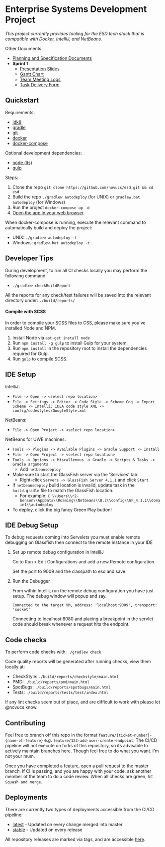 # Enterprise Systems Development Project
_This project currently provides tooling for the ESD tech stack that is compatible with Docker, IntelliJ, and NetBeans._

Other Documents:

* [Planning and Specification Documents](https://docs.google.com/document/d/1-RYVGb9SWycJ3qjYdG6a2n_CVkIMA-091wgTMpM1pWw/edit?usp=sharing)
* **Sprint 1**
    * [Presentation Slides](https://docs.google.com/presentation/d/1YE8q5Ss_eXeBY88T_o1lAt124U194z2HVEm3Ye2s6Zc/edit#slide=id.g65affc0ea7_0_26)
    * [Gantt Chart](https://docs.google.com/spreadsheets/d/1CuMzPxT09XPu4rKxUHP4BeWPx02Qsc_23hW29At_4mM/edit?usp=sharing)
    * [Team Meeting Logs](https://docs.google.com/document/d/1Sqs76sz8YiU-DdGOzemonaKh34DnCnZv508iSUtr2qY/edit)
    * [Task Delivery Form](https://docs.google.com/document/d/19SZY1v3n6ACvzenNLlKkGHbPsbMHwBsR/edit)

## Quickstart
Requirements:
* [jdk8](https://www.oracle.com/technetwork/java/javase/downloads/jdk8-downloads-2133151.html)
* [gradle](https://gradle.org/install/)
* [git](https://git-scm.com/)
* [docker](https://docs.docker.com/get-started/)
* [docker-compose](https://docs.docker.com/compose/)

Optional development dependencies:
* [node (lts)](https://nodejs.org/en/)
* [gulp](https://gulpjs.com/)

Steps:
1. Clone the repo `git clone https://github.com/novucs/esd.git && cd esd`
2. Build the repo `./gradlew autodeploy` (for UNIX) or `gradlew.bat autodeploy` (for Windows)
3. Run the project `docker-compose up -d`
4. [Open the app in your web browser](http://localhost:8080/app/)

When docker-compose is running, execute the relevant command to automatically build and deploy the project:
* UNIX: `./gradlew autodeploy -t`
* Windows: `gradlew.bat autodeploy -t`

## Developer Tips
During development, to run all CI checks locally you may perform the following command:
* `./gradlew checkBuildReport`

All the reports for any check/test failures will be saved into the relevant directory under:
`./build/reports/`

#### Compile with SCSS

In order to compile your SCSS files to CSS, please make sure you've installed Node and NPM.

1. Install Node via `apt-get install node`
2. Run `npm install -g gulp` to install Gulp for your system.
3. Run `npm install` in the repository root to install the dependencies required for Gulp.
4. Run `gulp` to compile SCSS.

## IDE Setup
IntelliJ:
* `File -> Open -> <select repo location>`
* `File -> Settings -> Editor -> Code Style -> Scheme Cog -> Import Scheme -> IntelliJ IDEA code style XML -> config/codestyles/GoogleStyle.xml`

NetBeans:
* `File -> Open Project -> <select repo location>`

NetBeans for UWE machines:
* `Tools -> Plugins -> Available Plugins -> Gradle Support -> Install`
* `File -> Open Project -> <select repo location>`
* `Tools -> Options -> Miscallenous -> Gradle -> Scripts & Tasks -> Gradle arguments`
    * Add `netbeansdeploy`
* Make sure to start the GlassFish server via the 'Services' tab:
    * Right-click `Servers -> GlassFish Server 4.1.1` and click `Start`
* If `netbeansdeploy` build location is invalid, update task in the `build.gradle` file to match the GlassFish location.
    * For example: `C:\\Users\\r2-benson\\AppData\\Roaming\\Netbeans\\8.2\\config\\GF_4.1.1\\domain1\\autodeploy`
* To deploy, click the big fancy Green Play button!

## IDE Debug Setup

To debug requests coming into Servelets you must enable remote debugging on Glassfish then connect to the remote
instance in your IDE

1. Set up remote debug configuration in IntelliJ
    
    Go to Run > Edit Configurations and add a new Remote configuration.
    
    Set the port to 9009 and the classpath to esd and save.
    
2. Run the Debugger

    From within Intellij, run the remote debug configuration you have just setup. The debug window will
    popup and say.  
    
    `Connected to the target VM, address: 'localhost:9009', transport: 'socket'`
    
    Connecting to localhost:8080 and placing a breakpoint in the servlet code should break whenever a request
    hits the endpoint.

## Code checks
To perform code checks with: `./gradlew check`

Code quality reports will be generated after running checks, view them locally at:
* CheckStyle: `./build/reports/checkstyle/main.html`
* PMD: `./build/reports/pmd/main.html`
* SpotBugs: `./build/reports/spotbugs/main.html`
* Tests: `./build/reports/tests/test/index.html`

If any lint checks seem out of place, and are difficult to work with please let @novucs know.

## Contributing
Feel free to branch off this repo in the format `feature/{ticket-number}-{name-of-feature}` e.g. 
`feature/123-add-user-create-endpoint`. The CI/CD pipeline will not execute on forks of this
repository, so its advisable to actively maintain branches here. Though feel free to do what you
want. I'm not your mum.

Once you have completed a feature, open a pull request to the master branch. If CI is passing, and
you are happy with your code, ask another member of the team to do a code review. When all checks
are green, hit `Squash and merge`.

## Deployments
There are currently two types of deployments accessible from the CI/CD pipeline:
* [latest](http://esd.novucs.net:8080/latest/) - Updated on every change merged into master
* [stable](http://esd.novucs.net:8080/stable/) - Updated on every release

All repository releases are marked via tags, and are accessible [here](https://github.com/novucs/esd/releases).

